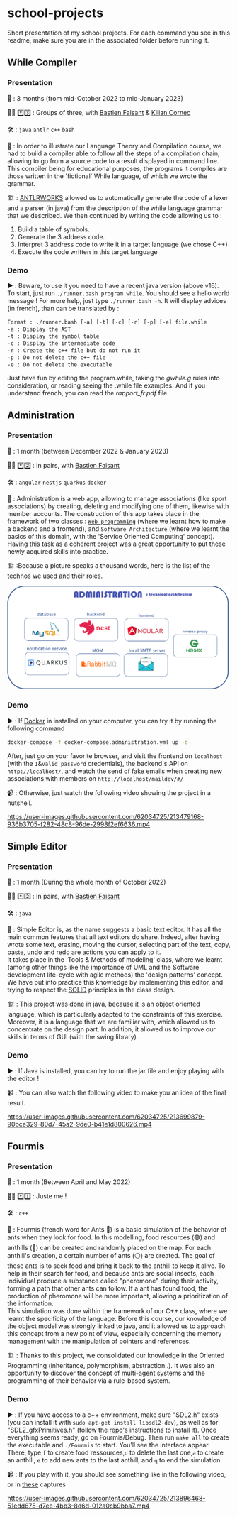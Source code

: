 # school-projects
Short presentation of my school projects.
For each command you see in this readme, make sure you are in the associated folder before running it.


## While Compiler
### Presentation
📆 : 3 months (from mid-October 2022 to mid-January 2023) 

🧑‍💻 *️⃣3️⃣ : Groups of three, with [Bastien Faisant](https://github.com/Unstery) & [Kilian Cornec](https://github.com/Kali-ki)<br>

🛠️ : ```java``` ```antlr``` ```c++``` ```bash```

📖 : In order to illustrate our Language Theory and Compilation course, we had to build a compiler able to follow all the steps of a compilation chain, allowing to go from a source code to a result displayed in command line. This compiler being for educational purposes, the programs it compiles are those written in the 'fictional' While language, of which we wrote the grammar. 

🏗️ : [ANTLRWORKS](https://www.antlr3.org/works/) allowed us to automatically generate the code of a lexer and a parser (in java) from the description of the while language grammar that we described. We then continued by writing the code allowing us to :
1. Build a table of symbols.
2. Generate the 3 address code.
3. Interpret 3 address code to write it in a target language (we chose C++)
4. Execute the code written in this target language

### Demo
▶️ : Beware, to use it you need to have a recent java version (above v16). <br>
To start, just run ```./runner.bash program.while```. You should see a hello world message !
For more help, just type ```./runner.bash -h```. It will display advices (in french), than can be translated by :
```
Format : ./runner.bash [-a] [-t] [-c] [-r] [-p] [-e] file.while
-a : Display the AST
-t : Display the symbol table 
-c : Display the intermediate code 
-r : Create the c++ file but do not run it
-p : Do not delete the c++ file
-e : Do not delete the executable
```
Just have fun by editing the program.while, taking the *gwhile.g* rules into consideration, or reading seeing the .while file examples. And if you understand french, you can  read the *rapport_fr.pdf* file. 


## Administration 
### Presentation
📆 : 1 month (between December 2022 & January 2023) <br>

🧑‍💻 *️⃣2️⃣ : In pairs, with [Bastien Faisant](https://github.com/Unstery) <br>

🛠️ : ```angular```  ```nestjs``` ```quarkus``` ```docker```

📖 : Administration is a web app, allowing to manage associations (like sport associations) by creating, deleting and modifying one of them, likewise with member accounts. 
The construction of this app takes place in the framework of two classes : [```Web programming```](https://stephaniechallita.github.io/web/) (where we learnt how to make a backend and a frontend), and ```Software Architecture``` (where we learnt the basics of this domain, with the 'Service Oriented Computing' concept).
Having this task as a coherent project was a great opportunity to put these newly acquired skills into practice.<br>

🏗️ :Because  a picture speaks a thousand words, here is the list of the technos we used and their roles. <br>

<img src="assets/administration.png" width="500"> <br>

### Demo
▶️ : If [Docker](https://www.docker.com/) in installed on your computer, you can try it by running the following command
```bash
docker-compose -f docker-compose.administration.yml up -d
```
After, just go on your favorite browser, and visit the frontend on ```localhost``` (with the ```1```&```valid_password``` credentials), the backend's API on ```http://localhost/```, and  watch the send of fake emails when creating new associations with members on ```http://localhost/maildev/#/```
 
📹 : Otherwise, just watch the following video showing the project in a nutshell.<br>

https://user-images.githubusercontent.com/62034725/213479168-936b3705-f282-48c8-96de-2998f2ef6636.mp4

## Simple Editor
### Presentation 
📆 : 1 month (During the whole month of October 2022) <br>

🧑‍💻 *️⃣2️⃣ : In pairs, with [Bastien Faisant](https://github.com/Unstery) <br>

🛠️ : ```java```

📖 : Simple Editor is, as the name suggests a basic text editor. It has all the main common features that all text editors do share. Indeed, after having wrote some text, erasing, moving the cursor, selecting part of the text, copy, paste, undo and redo are actions you can apply to it. <br>
It takes place in the 'Tools & Methods of modeling' class, where we learnt (among other things like the importance of UML and the Software development life-cycle with agile methods) the 'design patterns' concept. We have put into practice this knowledge by implementing this editor, and trying to respect the [SOLID](https://en.wikipedia.org/wiki/SOLID) principles in the class design.

🏗️ : This project was done in java, because it is an object oriented language, which is particularly adapted to the constraints of this exercise. Moreover, it is a language that we are familiar with, which allowed us to concentrate on the design part. In addition, it allowed us to improve our skills in terms of GUI (with the swing library).

### Demo
▶️ : If Java is installed, you can try to run the jar file and enjoy playing with the editor !

📹 : You can also watch the following video to make you an idea of the final result.<br>

https://user-images.githubusercontent.com/62034725/213699879-90bce329-80d7-45a2-9de0-b41e1d800626.mp4

## Fourmis
### Presentation
📆 : 1 month (Between April and May 2022)

🧑‍💻 *️⃣1️⃣ : Juste me !

🛠️ : ```c++```

📖 : Fourmis (french word for Ants 🐜) is a basic simulation of the behavior of ants when they look for food.  In this modelling, food resources (🟢) and anthills (🔵) can be created and randomly placed on the map. For each anthill's creation, a certain number of ants (⚪) are created. The goal of these ants is to seek food and bring it back to the anthill to keep it alive. To help in their search for food, and because ants are social insects, each individual produce a substance called "pheromone" during their activity, forming a path that other ants can follow. If a ant has found food, the production of pheromone will be more important, allowing a prioritization of the information. <br>
This simulation was done within the framework of our C++ class, where we learnt the specificity of the language. Before this course, our knowledge of the object model was strongly linked to java, and it allowed us to approach this concept from a new point of view, especially concerning the memory management with the manipulation of pointers and references.

🏗️ : Thanks to this project, we consolidated our knowledge in the Oriented Programming  (inheritance, polymorphism, abstraction..). It was also an opportunity to discover the concept of multi-agent systems and the programming of their behavior via a rule-based system.

### Demo
▶️ : If you have access to a c++ environment, make sure "SDL2.h" exists (you can install it with ```sudo apt-get install libsdl2-dev```), as well as for "SDL2_gfxPrimitives.h"  (follow the [repo's](https://github.com/RobLoach/sdl2_gfx) instructions to install it). Once everything seems ready, go on Fourmis/Debug. Then run ```make all``` to create the executable and ```./Fourmis``` to start. You'll see the interface appear. There, type ```f``` to create food ressources,```d``` to delete the last one,```a``` to create an anthill, ```e``` to add new ants to the last anthill, and ```q``` to end the simulation.

📹 : If you play with it, you should see something like in the following video, or in [these](fourmis/Fourmis/img/) captures

https://user-images.githubusercontent.com/62034725/213896468-51edd675-d7ee-4bb3-8d6d-012a0cb9bba7.mp4

